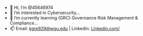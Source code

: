 - 👋 Hi, I’m @45646974
- 👀 I’m interested in Cybersecurity...
- 🌱 I’m currently learning (GRC) Governance Risk Management & Compliance...
- 📫 Email: kgre929@wgu.edu | Linkedin: [Linkedin.com/](https://www.linkedin.com/in/green-kj/)
